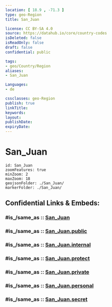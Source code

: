 ```yaml
---
location: [ 18.9 , -71.3 ] 
type: geo-Region
title: San_Juan

license: CC BY-SA 4.0
source: https://datahub.io/core/country-codes
isDeleted: false
isReadOnly: false
draft: false
confidential: public

tags:
- geo/Country/Region
aliases:
- San_Juan

Languages:
- de

cssclasses: geo-Region
publish: true
linkTitle: 
keywords: 
layout: 
publishDate: 
expiryDate: 
---
```


# San_Juan

```leaflet
id: San_Juan
zoomFeatures: true 
minZoom: 2 
maxZoom: 18
geojsonFolder: ./San_Juan/
markerFolder: ./San_Juan/
```


## Confidential Links & Embeds: 

### #is_/same_as :: [San_Juan](/_Standards/Earth/Continent/America~Caribbean/Dominican_Rep/provinces~Dominican_Rep/San_Juan.md) 

### #is_/same_as :: [San_Juan.public](/_public/Earth/Continent/America~Caribbean/Dominican_Rep/provinces~Dominican_Rep/San_Juan.public.md) 

### #is_/same_as :: [San_Juan.internal](/_internal/Earth/Continent/America~Caribbean/Dominican_Rep/provinces~Dominican_Rep/San_Juan.internal.md) 

### #is_/same_as :: [San_Juan.protect](/_protect/Earth/Continent/America~Caribbean/Dominican_Rep/provinces~Dominican_Rep/San_Juan.protect.md) 

### #is_/same_as :: [San_Juan.private](/_private/Earth/Continent/America~Caribbean/Dominican_Rep/provinces~Dominican_Rep/San_Juan.private.md) 

### #is_/same_as :: [San_Juan.personal](/_personal/Earth/Continent/America~Caribbean/Dominican_Rep/provinces~Dominican_Rep/San_Juan.personal.md) 

### #is_/same_as :: [San_Juan.secret](/_secret/Earth/Continent/America~Caribbean/Dominican_Rep/provinces~Dominican_Rep/San_Juan.secret.md)

